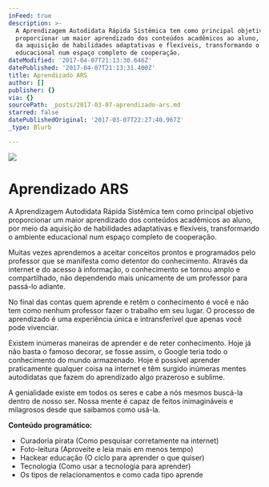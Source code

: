 ```yaml
---
inFeed: true
description: >-
  A Aprendizagem Autodidata Rápida Sistêmica tem como principal objetivo
  proporcionar um maior aprendizado dos conteúdos acadêmicos ao aluno, por meio
  da aquisição de habilidades adaptativas e flexíveis, transformando o ambiente
  educacional num espaço completo de cooperação.
dateModified: '2017-04-07T21:13:30.646Z'
datePublished: '2017-04-07T21:13:31.400Z'
title: Aprendizado ARS
author: []
publisher: {}
via: {}
sourcePath: _posts/2017-03-07-aprendizado-ars.md
starred: false
datePublishedOriginal: '2017-03-07T22:27:40.967Z'
_type: Blurb

---
```

![](https://the-grid-user-content.s3-us-west-2.amazonaws.com/c0c954ed-fe26-430a-be4a-ff81f77e72a8.jpg)

# Aprendizado ARS

A Aprendizagem Autodidata Rápida Sistêmica tem como principal objetivo proporcionar um maior aprendizado dos conteúdos acadêmicos ao aluno, por meio da aquisição de habilidades adaptativas e flexíveis, transformando o ambiente educacional num espaço completo de cooperação.

Muitas vezes aprendemos a aceitar conceitos prontos e programados pelo professor que se manifesta como detentor do conhecimento. Através da internet e do acesso à informação, o conhecimento se tornou amplo e compartilhado, não dependendo mais unicamente de um professor para passá-lo adiante.

No final das contas quem aprende e retêm o conhecimento é você e não tem como nenhum professor fazer o trabalho em seu lugar. O processo de aprendizado é uma experiência única e intransferível que apenas você pode vivenciar.

Existem inúmeras maneiras de aprender e de reter conhecimento. Hoje já não basta o famoso decorar, se fosse assim, o Google teria todo o conhecimento do mundo armazenado. Hoje é possível aprender praticamente qualquer coisa na internet e têm surgido inúmeras mentes autodidatas que fazem do aprendizado algo prazeroso e sublime.

A genialidade existe em todos os seres e cabe a nós mesmos buscá-la dentro de nosso ser. Nossa mente é capaz de feitos inimagináveis e milagrosos desde que saibamos como usá-la.

**Conteúdo programático:**

* Curadoria pirata (Como pesquisar corretamente na internet)
* Foto-leitura (Aproveite e leia mais em menos tempo)
* Hackear educação (O ciclo para aprender o que quiser)
* Tecnologia (Como usar a tecnologia para aprender)
* Os tipos de relacionamentos e como cada tipo aprende